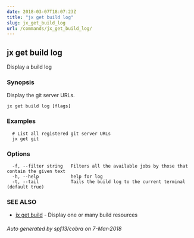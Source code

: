 ```yaml
---
date: 2018-03-07T18:07:23Z
title: "jx get build log"
slug: jx_get_build_log
url: /commands/jx_get_build_log/
---
```

## jx get build log

Display a build log

### Synopsis

Display the git server URLs.

```
jx get build log [flags]
```

### Examples

```
  # List all registered git server URLs
  jx get git
```

### Options

```
  -f, --filter string   Filters all the available jobs by those that contain the given text
  -h, --help            help for log
  -t, --tail            Tails the build log to the current terminal (default true)
```

### SEE ALSO

* [jx get build](/commands/jx_get_build/)	 - Display one or many build resources

###### Auto generated by spf13/cobra on 7-Mar-2018
